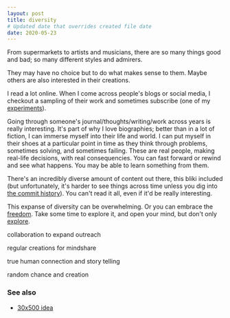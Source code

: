 ```yaml
---
layout: post
title: diversity
# Updated date that overrides created file date
date: 2020-05-23
---
```


From supermarkets to artists and musicians, 
there are so many things good and bad;
so many different styles and admirers.

They may have no choice 
but to do what makes sense to them.
Maybe others are also interested 
in their creations.

I read a lot online. 
When I come across people's blogs
or social media, 
I checkout a sampling of their work
and sometimes subscribe 
(one of my [experiments](/experiment)).

Going through someone's 
journal/thoughts/writing/work
across years is really interesting. 
It's part of why I love biographies;
better than in a lot of fiction,
I can immerse myself into their life
and world. 
I can put myself in their shoes 
at a particular point in time
as they think through problems,
sometimes solving,
and sometimes failing.
These are real people,
making real-life decisions,
with real consequencies. 
You can fast forward
or rewind 
and see what happens. 
You may be able to learn something 
from them. 

There's an incredibly diverse amount of content
out there,
this bliki included 
(but unfortunately,
it's harder to see things across time
unless you dig into [the commit history](https://github.com/dijonkitchen/dijonkitchen.github.io/commits/master)). 
You can't read it all,
even if it'd be really interesting. 

This expanse of diversity 
can be overwhelming. 
Or you can embrace the [freedom](/freedom).
Take some time to explore it,
and open your mind,
but don't only [explore](/exploration). 

collaboration to expand outreach

regular creations for mindshare

true human connection and story telling

random chance and creation

### See also

* [30x500 idea](https://30x500.com/academy/)
